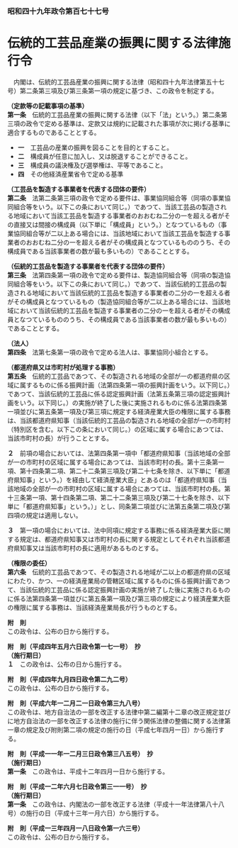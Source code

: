 ### 昭和四十九年政令第百七十七号  
# 伝統的工芸品産業の振興に関する法律施行令  
　内閣は、伝統的工芸品産業の振興に関する法律（昭和四十九年法律第五十七号）第二条第三項及び第三条第一項の規定に基づき、この政令を制定する。  
  
**（定款等の記載事項の基準）**  
**第一条**　伝統的工芸品産業の振興に関する法律（以下「法」という。）第二条第三項の政令で定める基準は、定款又は規約に記載された事項が次に掲げる基準に適合するものであることとする。  
* **一**　工芸品の産業の振興を図ることを目的とすること。  
* **二**　構成員が任意に加入し、又は脱退することができること。  
* **三**　構成員の議決権及び選挙権は、平等であること。  
* **四**　その他経済産業省令で定める基準  
  
**（工芸品を製造する事業者を代表する団体の要件）**  
**第二条**　法第二条第三項の政令で定める要件は、事業協同組合等（同項の事業協同組合等をいう。以下この条において同じ。）であつて、当該工芸品の製造される地域において当該工芸品を製造する事業者のおおむね二分の一を超える者がその直接又は間接の構成員（以下単に「構成員」という。）となつているもの（事業協同組合等が二以上ある場合には、当該地域において当該工芸品を製造する事業者のおおむね二分の一を超える者がその構成員となつているもののうち、その構成員である当該事業者の数が最も多いもの）であることとする。  
  
**（伝統的工芸品を製造する事業者を代表する団体の要件）**  
**第三条**　法第四条第一項の政令で定める要件は、製造協同組合等（同項の製造協同組合等をいう。以下この条において同じ。）であつて、当該伝統的工芸品の製造される地域において当該伝統的工芸品を製造する事業者の二分の一を超える者がその構成員となつているもの（製造協同組合等が二以上ある場合には、当該地域において当該伝統的工芸品を製造する事業者の二分の一を超える者がその構成員となつているもののうち、その構成員である当該事業者の数が最も多いもの）であることとする。  
  
**（法人）**  
**第四条**　法第七条第一項の政令で定める法人は、事業協同小組合とする。  
  
**（都道府県又は市町村が処理する事務）**  
**第五条**　伝統的工芸品であつて、その製造される地域の全部が一の都道府県の区域に属するものに係る振興計画（法第四条第一項の振興計画をいう。以下同じ。）であつて、当該伝統的工芸品に係る認定振興計画（法第五条第三項の認定振興計画をいう。以下同じ。）の実施が終了した後に実施されるものに係る法第四条第一項並びに第五条第一項及び第三項に規定する経済産業大臣の権限に属する事務は、当該都道府県知事（当該伝統的工芸品の製造される地域の全部が一の市町村（特別区を含む。以下この条において同じ。）の区域に属する場合にあつては、当該市町村の長）が行うこととする。  
  
**２**　前項の場合においては、法第四条第一項中「都道府県知事（当該地域の全部が一の市町村の区域に属する場合にあつては、当該市町村の長。第十三条第一項、第十四条第二項、第二十二条第三項及び第二十七条を除き、以下単に「都道府県知事」という。）を経由して経済産業大臣」とあるのは「都道府県知事（当該地域の全部が一の市町村の区域に属する場合にあつては、当該市町村の長。第十三条第一項、第十四条第二項、第二十二条第三項及び第二十七条を除き、以下単に「都道府県知事」という。）」とし、同条第二項並びに法第五条第二項及び第四項の規定は適用しない。  
  
**３**　第一項の場合においては、法中同項に規定する事務に係る経済産業大臣に関する規定は、都道府県知事又は市町村の長に関する規定としてそれぞれ当該都道府県知事又は当該市町村の長に適用があるものとする。  
  
**（権限の委任）**  
**第六条**　伝統的工芸品であつて、その製造される地域が二以上の都道府県の区域にわたり、かつ、一の経済産業局の管轄区域に属するものに係る振興計画であつて、当該伝統的工芸品に係る認定振興計画の実施が終了した後に実施されるものに係る法第四条第一項並びに第五条第一項及び第三項の規定により経済産業大臣の権限に属する事務は、当該経済産業局長が行うものとする。  
  
**附　則**  
この政令は、公布の日から施行する。  
  
**附　則（平成四年五月六日政令第一七一号）　抄**  
**（施行期日）**  
**１**　この政令は、公布の日から施行する。  
  
**附　則（平成四年九月四日政令第二九二号）**  
この政令は、公布の日から施行する。  
  
**附　則（平成六年一二月二一日政令第三九八号）**  
この政令は、地方自治法の一部を改正する法律中第二編第十二章の改正規定並びに地方自治法の一部を改正する法律の施行に伴う関係法律の整備に関する法律第一章の規定及び附則第二項の規定の施行の日（平成七年四月一日）から施行する。  
  
**附　則（平成一一年一二月三日政令第三八五号）　抄**  
**（施行期日）**  
**第一条**　この政令は、平成十二年四月一日から施行する。  
  
**附　則（平成一二年六月七日政令第三一一号）　抄**  
**（施行期日）**  
**第一条**　この政令は、内閣法の一部を改正する法律（平成十一年法律第八十八号）の施行の日（平成十三年一月六日）から施行する。  
  
**附　則（平成一三年四月一八日政令第一六三号）**  
この政令は、公布の日から施行する。  
  
